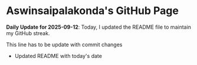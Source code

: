 # Aswinsaipalakonda's GitHub Page

**Daily Update for 2025-09-12**: Today, I updated the README file to maintain my GitHub streak.

This line has to be update with commit changes
 - Updated README with today's date 
